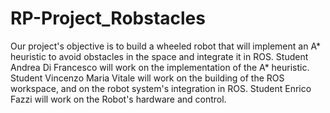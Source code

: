 # RP-Project_Robstacles
Our project's objective is to build a wheeled robot that will implement an A* heuristic to  avoid obstacles in the space and integrate it in ROS. Student Andrea Di Francesco will work on the implementation of the A* heuristic. Student Vincenzo Maria Vitale will work on the building of the ROS workspace, and on the robot system's integration in ROS. Student Enrico Fazzi will work on the Robot's hardware and control.
